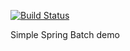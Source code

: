 [![Build Status](https://travis-ci.org/briansjavablog/spring-batch-tutorial.svg?branch=master)](https://travis-ci.org/briansjavablog/spring-batch-tutorial)

Simple Spring Batch demo  

